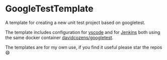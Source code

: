 # GoogleTestTemplate

A template for creating a new unit test project based on googletest.

The template includes configuration for [vscode](https://code.visualstudio.com/) and for [Jenkins](https://www.jenkins.io/) both using the same docker container [davidcozens/googletest](https://hub.docker.com/repository/docker/davidcozens/googletest).

The templates are for my own use, if you find it useful please star the repos :smile:
